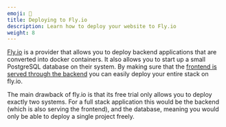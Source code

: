 ```yaml
---
emoji: 🚀
title: Deploying to Fly.io
description: Learn how to deploy your website to Fly.io
weight: 8
---
```


[Fly.io](https://fly.io/) is a provider that allows you to deploy backend applications that are converted into docker containers. It also allows you to start up a small PostgreSQL database on their system. By making sure that the [frontend is served through the backend](../guides/deployment-flyio/serving-frontend) you can easily deploy your entire stack on fly.io.

The main drawback of fly.io is that its free trial only allows you to deploy exactly two systems. For a full stack application this would be the backend (which is also serving the frontend), and the database, meaning you would only be able to deploy a single project freely.
